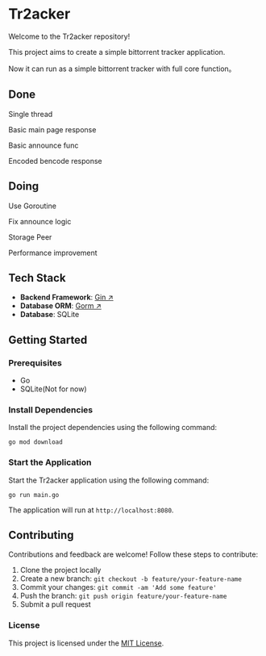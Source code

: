 # Tr2acker

Welcome to the Tr2acker repository! 

This project aims to create a simple bittorrent tracker application.

Now it can run as a simple bittorrent tracker with full core function。 

## Done 

Single thread

Basic main page response

Basic announce func

Encoded bencode response

## Doing

Use Goroutine

Fix announce logic

Storage Peer

Performance improvement

## Tech Stack

- **Backend Framework**: [Gin ↗](https://github.com/gin-gonic/gin)
- **Database ORM**: [Gorm ↗](https://github.com/go-gorm/gorm)
- **Database**: SQLite

## Getting Started

### Prerequisites

- Go
- SQLite(Not for now)

### Install Dependencies

Install the project dependencies using the following command:

```shell
go mod download
```

### Start the Application

Start the Tr2acker application using the following command:

```shell
go run main.go
```

The application will run at `http://localhost:8080`.

## Contributing

Contributions and feedback are welcome! Follow these steps to contribute:

1. Clone the project locally
2. Create a new branch: `git checkout -b feature/your-feature-name`
3. Commit your changes: `git commit -am 'Add some feature'`
4. Push the branch: `git push origin feature/your-feature-name`
5. Submit a pull request

### License

This project is licensed under the [MIT License](LICENSE).
